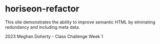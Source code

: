 # horiseon-refactor

This site demonstrates the ability to improve semantic HTML by elminating redundancy and including meta data.

2023 Meghan Doherty - Class Challenge Week 1
